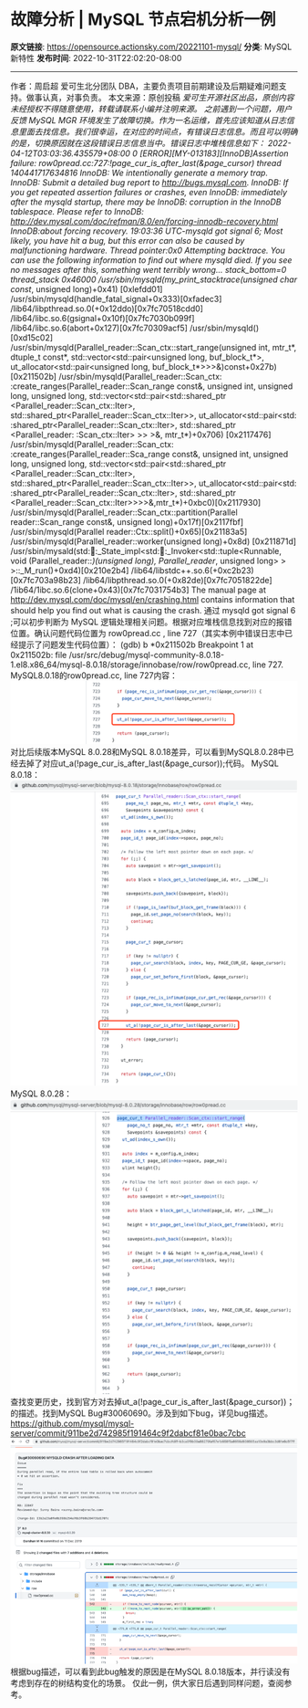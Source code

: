 # 故障分析 | MySQL 节点宕机分析一例

**原文链接**: https://opensource.actionsky.com/20221101-mysql/
**分类**: MySQL 新特性
**发布时间**: 2022-10-31T22:02:20-08:00

---

作者：周启超
爱可生北分团队 DBA，主要负责项目前期建设及后期疑难问题支持。做事认真，对事负责。 
本文来源：原创投稿
*爱可生开源社区出品，原创内容未经授权不得随意使用，转载请联系小编并注明来源。
之前遇到一个问题，用户反馈 MySQL MGR 环境发生了故障切换。作为一名运维，首先应该知道从日志信息里面去找信息。我们很幸运，在对应的时间点，有错误日志信息。而且可以明确的是，切换原因就在这段错误日志信息当中。错误日志中堆栈信息如下：
2022-04-12T03:03:36.435579+08:00 0 [ERROR][MY-013183][InnoDB]Assertion failure: row0pread.cc:727:!page_cur_is_after_last(&page_cursor) thread 140441717634816 
InnoDB: We intentionally generate a memory trap.
InnoDB: Submit a detailed bug report to http://bugs.mysql.com. 
InnoDB: If you get repeated assertion failures or crashes, even 
InnoDB: immediately after the mysqld startup, there may be 
InnoDB: corruption in the InnoDB tablespace. Please refer to
InnoDB: http://dev.mysql.com/doc/refman/8.0/en/forcing-innodb-recovery.html 
InnoDB:about forcing recovery.
19:03:36 UTC-mysqld got signal 6;
Most likely, you have hit a bug, but this error can also be caused by malfunctioning hardware. 
Thread pointer:0x0
Attempting backtrace. You can use the following information to find out 
where mysqld died. If you see no messages after this, something went terribly wrong...
stack_bottom=0 thread_stack 0x46000
/usr/sbin/mysqld(my_print_stacktrace(unsigned char const*, unsigned long)+0x41) [0xlefdd01] 
/usr/sbin/mysqld(handle_fatal_signal+0x333)[0xfadec3]
/lib64/libpthread.so.0(+0x12ddo)[0x7fc70518cdd0] 
/lib64/libc.so.6(gsignal+0x10f)[0x7fc7030b099f] 
/lib64/libc.so.6(abort+0x127)[0x7fc70309acf5] 
/usr/sbin/mysqld()[0xd15c02]
/usr/sbin/mysqld(Parallel_reader::Scan_ctx::start_range(unsigned int, mtr_t*, dtuple_t const*, std::vector<std::pair<unsigned long, buf_block_t*>, ut_allocator<std::pair<unsigned long, buf_block_t*>>>&)const+0x27b)[0x211502b]
/usr/sbin/mysqld(Parallel_reader::Scan_ctx: :create_ranges(Parallel_reader::Scan_range const&, unsigned int, unsigned long, unsigned long, std::vector<std::pair<std::shared_ptr
<Parallel_reader::Scan_ctx::Iter>, 
std::shared_ptr<Parallel_reader::Scan_ctx::Iter>>, 
ut_allocator<std::pair<std: :shared_ptr<Parallel_reader::Scan_ctx::Iter>, 
std::shared_ptr 
<Parallel_reader: :Scan_ctx::Iter> >> >&, mtr_t*)+0x706) [0x2117476]
/usr/sbin/mysqld(Parallel_reader::Scan_ctx: :create_ranges(Parallel_reader::Sca_range const&, unsigned int, unsigned long, unsigned long, std::vector<std::pair<std::shared_ptr
<Parallel_reader::Scan_ctx::Iter>, 
std::shared_ptr<Parallel_reader::Scan_ctx::Iter>>, 
ut_allocator<std::pair<std: :shared_ptr<Parallel_reader::Scan_ctx::Iter>, std::shared_ptr
<Parallel_reader::Scan_ctx::Iter>>>>&,mtr_t*)+0xbc0)[0x2117930]
/usr/sbin/mysqld(Parallel_reader::Scan_ctx::partition(Parallel reader::Scan_range const&, unsigned long)+0x17f)[0x2117fbf] 
/usr/sbin/mysqld(Parallel reader::Ctx::split()+0x65)[0x21183a5]
/usr/sbin/mysqld(Parallel_reader::worker(unsigned long)+0x8d) [0x211871d]
/usr/sbin/mysald(std::thread::_State_impl<std::thread::_Invoker<std::tuple<Runnable, void (Parallel_reader::*)(unsigned long), Parallel_reader*, unsigned long> > >::_M_run()+0xd4)[0x210e2b4]
/lib64/libstdc++.so.6(+0xc2b23)[0x7fc703a98b23]
/lib64/libpthread.so.0(+0x82de)[0x7fc7051822de]
/1ib64/1ibc.so.6(clone+0x43)[0x7fc7031754b3] 
The manual page at http://dev.mysql.com/doc/mysql/en/crashing.html contains information that should help you find out what is causing the crash.
通过 mysqld got signal 6 ;可以初步判断为 MySQL 逻辑处理相关问题。根据对应堆栈信息找到对应的报错位置。确认问题代码位置为 row0pread.cc , line 727（其实本例中错误日志中已经提示了问题发生代码位置）：
(gdb) b *0x211502b
Breakpoint 1 at 0x211502b: file 
/usr/src/debug/mysql-community-8.0.18-1.el8.x86_64/mysql-8.0.18/storage/innobase/row/row0pread.cc, line 727.
MySQL8.0.18的row0pread.cc, line 727内容：
![](.img/d4b56cdd.png)
对比后续版本MySQL 8.0.28和MySQL 8.0.18差异，可以看到MySQL8.0.28中已经去掉了对应ut_a(!page_cur_is_after_last(&page_cursor));代码。
MySQL 8.0.18：
![](.img/1fb18165.png)
MySQL 8.0.28：
![](.img/f18b8cf5.png)
查找变更历史，找到官方对去掉ut_a(!page_cur_is_after_last(&page_cursor))；的描述。找到MySQL Bug#30060690。涉及到如下bug，详见bug描述。
https://github.com/mysql/mysql-server/commit/911be2d742985f191464c9f2dabcf81e0bac7cbc
![](.img/a15fe8e3.png)
根据bug描述，可以看到此bug触发的原因是在MySQL 8.0.18版本，并行读没有考虑到存在的树结构变化的场景。
仅此一例，供大家日后遇到同样问题，查阅参考。